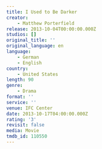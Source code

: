 ```yaml
---
title: I Used to Be Darker
creator:
    - Matthew Porterfield
release: 2013-10-04T00:00:00.000Z
studios: []
original_title: ''
original_language: en
language:
    - German
    - English
country:
    - United States
length: 90
genre:
    - Drama
format: ''
service: ''
venue: IFC Center
date: 2013-10-17T04:00:00.000Z
rating: '3'
revisit: false
media: Movie
tmdb_id: 110550
---
```



